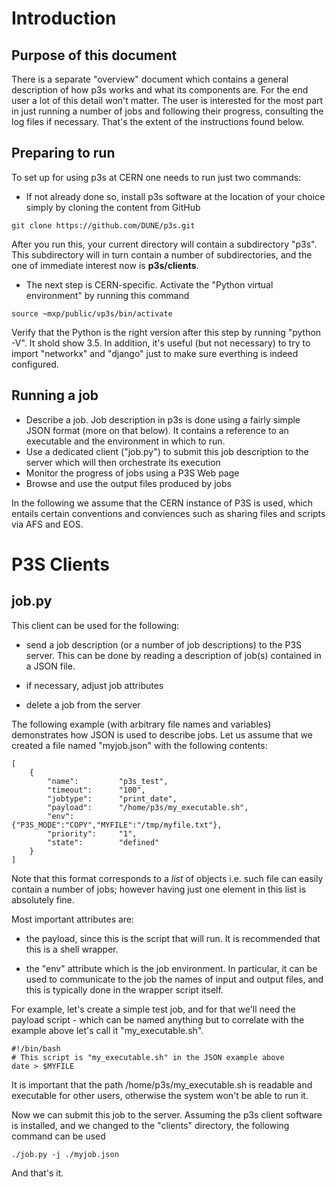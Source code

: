 # Introduction
## Purpose of this document
There is a separate "overview" document which contains a general description of
how p3s works and what its components are. For the end user a lot of this detail
won't matter. The user is interested for the most part in just running a number
of jobs and following their progress, consulting the log files if necessary.
That's the extent of the instructions found below.

## Preparing to run
To set up for using p3s at CERN one needs to run just two commands:

* If not already done so, install p3s software at the location of your choice
simply by cloning the content from GitHub
```
git clone https://github.com/DUNE/p3s.git
```
After you run this, your current directory will contain a subdirectory "p3s".
This subdirectory will in turn contain a number of subdirectories, and the one
of immediate interest now is **p3s/clients**.

* The next step is CERN-specific. Activate the "Python virtual environment"
by running this command
```
source ~mxp/public/vp3s/bin/activate
```
Verify that the Python is the right version after this step by running "python -V". It
shold show 3.5. In addition, it's useful (but not necessary) to try to import "networkx"
and "django" just to make sure everthing is indeed configured.

## Running a job
* Describe a job. Job description in p3s is done using a fairly simple JSON format (more on that below).
It contains a reference to an executable and the environment in which to run.
* Use a dedicated client ("job.py") to submit this job description to the server which will then orchestrate its execution
* Monitor the progress of jobs using a P3S Web page
* Browse and use the output files produced by jobs

In the following we assume that the CERN instance of P3S is used, which entails
certain conventions and conviences such as sharing files and scripts via AFS and EOS.

# P3S Clients

## job.py

This client can be used for the following:

* send a job description (or a number of job descriptions) to the P3S server.
This can be done by reading a description of job(s) contained in a JSON file.

* if necessary, adjust job attributes

* delete a job from the server


The following example (with arbitrary file names and variables) demonstrates how JSON is used
to describe jobs. Let us assume that we created a file named "myjob.json" with the following
contents:

```
[
    {
        "name":         "p3s_test",
        "timeout":      "100",
        "jobtype":      "print_date",
        "payload":      "/home/p3s/my_executable.sh",
        "env":          {"P3S_MODE":"COPY","MYFILE":"/tmp/myfile.txt"},
        "priority":     "1",
        "state":        "defined"
    }
]
```

Note that this format corresponds to a *list* of objects i.e. such file can easily
contain a number of jobs; however having just one element in this list is absolutely fine.

Most important attributes are:

* the payload, since this is the script that will run. It is recommended that this is a shell wrapper.

* the "env" attribute which is the job environment. In particular, it can be used to communicate to
the job the names of input and output files, and this is typically done in the wrapper script itself.

For example, let's create a simple test job, and for that we'll need the payload script - which can
be named anything but to correlate with the example above let's call it "my_executable.sh".

```
#!/bin/bash
# This script is "my_executable.sh" in the JSON example above
date > $MYFILE
```
It is important that the path /home/p3s/my_executable.sh is readable and executable for other users,
otherwise the system won't be able to run it.

Now we can submit this job to the server. Assuming the p3s client software is installed, and
we changed to the "clients" directory, the following command can be used
```
./job.py -j ./myjob.json
```

And that's it.
